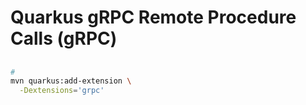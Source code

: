 # Quarkus gRPC Remote Procedure Calls (gRPC)

<!--
https://www.udemy.com/course/des-web-quarkus/learn/lecture/20442555#overview
https://github.com/alizard0/protobuffer-notes/blob/8f0fcb8b2abbed9c108a773532e264344ef6bedb/README.md
-->

##

```sh
#
mvn quarkus:add-extension \
  -Dextensions='grpc'
```

<!-- ```xml
<build>
  <plugins>
    <plugin>
      <groupId>io.quarkus</groupId>
      <artifactId>quarkus-maven-plugin</artifactId>
      <version>${quarkus-plugin.version}</version>
      <extensions>true</extensions>
      <executions>
        <execution>
          <goals>
            <goal>build</goal>
            <goal>generate-code</goal>
            <goal>generate-code-tests</goal>
          </goals>
        </execution>
      </executions>
    </plugin>
  </plugins>
</build>
``` -->
